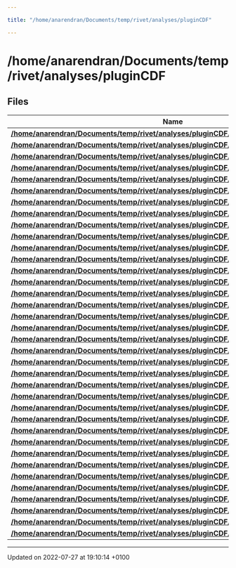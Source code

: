 ```yaml
---

title: "/home/anarendran/Documents/temp/rivet/analyses/pluginCDF"

---
```


# /home/anarendran/Documents/temp/rivet/analyses/pluginCDF



## Files

| Name           |
| -------------- |
| **[/home/anarendran/Documents/temp/rivet/analyses/pluginCDF/CDF_1988_S1865951.cc](http://example.org/files/cdf__1988__s1865951_8cc/#file-cdf-1988-s1865951.cc)**  |
| **[/home/anarendran/Documents/temp/rivet/analyses/pluginCDF/CDF_1990_S2089246.cc](http://example.org/files/cdf__1990__s2089246_8cc/#file-cdf-1990-s2089246.cc)**  |
| **[/home/anarendran/Documents/temp/rivet/analyses/pluginCDF/CDF_1993_S2742446.cc](http://example.org/files/cdf__1993__s2742446_8cc/#file-cdf-1993-s2742446.cc)**  |
| **[/home/anarendran/Documents/temp/rivet/analyses/pluginCDF/CDF_1994_S2952106.cc](http://example.org/files/cdf__1994__s2952106_8cc/#file-cdf-1994-s2952106.cc)**  |
| **[/home/anarendran/Documents/temp/rivet/analyses/pluginCDF/CDF_1996_S3108457.cc](http://example.org/files/cdf__1996__s3108457_8cc/#file-cdf-1996-s3108457.cc)**  |
| **[/home/anarendran/Documents/temp/rivet/analyses/pluginCDF/CDF_1996_S3349578.cc](http://example.org/files/cdf__1996__s3349578_8cc/#file-cdf-1996-s3349578.cc)**  |
| **[/home/anarendran/Documents/temp/rivet/analyses/pluginCDF/CDF_1996_S3418421.cc](http://example.org/files/cdf__1996__s3418421_8cc/#file-cdf-1996-s3418421.cc)**  |
| **[/home/anarendran/Documents/temp/rivet/analyses/pluginCDF/CDF_1997_S3541940.cc](http://example.org/files/cdf__1997__s3541940_8cc/#file-cdf-1997-s3541940.cc)**  |
| **[/home/anarendran/Documents/temp/rivet/analyses/pluginCDF/CDF_1998_S3618439.cc](http://example.org/files/cdf__1998__s3618439_8cc/#file-cdf-1998-s3618439.cc)**  |
| **[/home/anarendran/Documents/temp/rivet/analyses/pluginCDF/CDF_2000_S4155203.cc](http://example.org/files/cdf__2000__s4155203_8cc/#file-cdf-2000-s4155203.cc)**  |
| **[/home/anarendran/Documents/temp/rivet/analyses/pluginCDF/CDF_2000_S4266730.cc](http://example.org/files/cdf__2000__s4266730_8cc/#file-cdf-2000-s4266730.cc)**  |
| **[/home/anarendran/Documents/temp/rivet/analyses/pluginCDF/CDF_2001_S4517016.cc](http://example.org/files/cdf__2001__s4517016_8cc/#file-cdf-2001-s4517016.cc)**  |
| **[/home/anarendran/Documents/temp/rivet/analyses/pluginCDF/CDF_2001_S4563131.cc](http://example.org/files/cdf__2001__s4563131_8cc/#file-cdf-2001-s4563131.cc)**  |
| **[/home/anarendran/Documents/temp/rivet/analyses/pluginCDF/CDF_2001_S4751469.cc](http://example.org/files/cdf__2001__s4751469_8cc/#file-cdf-2001-s4751469.cc)**  |
| **[/home/anarendran/Documents/temp/rivet/analyses/pluginCDF/CDF_2002_S4796047.cc](http://example.org/files/cdf__2002__s4796047_8cc/#file-cdf-2002-s4796047.cc)**  |
| **[/home/anarendran/Documents/temp/rivet/analyses/pluginCDF/CDF_2004_S5839831.cc](http://example.org/files/cdf__2004__s5839831_8cc/#file-cdf-2004-s5839831.cc)**  |
| **[/home/anarendran/Documents/temp/rivet/analyses/pluginCDF/CDF_2005_S6080774.cc](http://example.org/files/cdf__2005__s6080774_8cc/#file-cdf-2005-s6080774.cc)**  |
| **[/home/anarendran/Documents/temp/rivet/analyses/pluginCDF/CDF_2005_S6217184.cc](http://example.org/files/cdf__2005__s6217184_8cc/#file-cdf-2005-s6217184.cc)**  |
| **[/home/anarendran/Documents/temp/rivet/analyses/pluginCDF/CDF_2006_S6450792.cc](http://example.org/files/cdf__2006__s6450792_8cc/#file-cdf-2006-s6450792.cc)**  |
| **[/home/anarendran/Documents/temp/rivet/analyses/pluginCDF/CDF_2006_S6653332.cc](http://example.org/files/cdf__2006__s6653332_8cc/#file-cdf-2006-s6653332.cc)**  |
| **[/home/anarendran/Documents/temp/rivet/analyses/pluginCDF/CDF_2007_S7057202.cc](http://example.org/files/cdf__2007__s7057202_8cc/#file-cdf-2007-s7057202.cc)**  |
| **[/home/anarendran/Documents/temp/rivet/analyses/pluginCDF/CDF_2008_S7540469.cc](http://example.org/files/cdf__2008__s7540469_8cc/#file-cdf-2008-s7540469.cc)**  |
| **[/home/anarendran/Documents/temp/rivet/analyses/pluginCDF/CDF_2008_S7541902.cc](http://example.org/files/cdf__2008__s7541902_8cc/#file-cdf-2008-s7541902.cc)**  |
| **[/home/anarendran/Documents/temp/rivet/analyses/pluginCDF/CDF_2008_S7782535.cc](http://example.org/files/cdf__2008__s7782535_8cc/#file-cdf-2008-s7782535.cc)**  |
| **[/home/anarendran/Documents/temp/rivet/analyses/pluginCDF/CDF_2008_S7828950.cc](http://example.org/files/cdf__2008__s7828950_8cc/#file-cdf-2008-s7828950.cc)**  |
| **[/home/anarendran/Documents/temp/rivet/analyses/pluginCDF/CDF_2008_S8093652.cc](http://example.org/files/cdf__2008__s8093652_8cc/#file-cdf-2008-s8093652.cc)**  |
| **[/home/anarendran/Documents/temp/rivet/analyses/pluginCDF/CDF_2008_S8095620.cc](http://example.org/files/cdf__2008__s8095620_8cc/#file-cdf-2008-s8095620.cc)**  |
| **[/home/anarendran/Documents/temp/rivet/analyses/pluginCDF/CDF_2009_I856131.cc](http://example.org/files/cdf__2009__i856131_8cc/#file-cdf-2009-i856131.cc)**  |
| **[/home/anarendran/Documents/temp/rivet/analyses/pluginCDF/CDF_2009_NOTE_9936.cc](http://example.org/files/cdf__2009__note__9936_8cc/#file-cdf-2009-note-9936.cc)**  |
| **[/home/anarendran/Documents/temp/rivet/analyses/pluginCDF/CDF_2009_S8233977.cc](http://example.org/files/cdf__2009__s8233977_8cc/#file-cdf-2009-s8233977.cc)**  |
| **[/home/anarendran/Documents/temp/rivet/analyses/pluginCDF/CDF_2009_S8436959.cc](http://example.org/files/cdf__2009__s8436959_8cc/#file-cdf-2009-s8436959.cc)**  |
| **[/home/anarendran/Documents/temp/rivet/analyses/pluginCDF/CDF_2010_S8591881_DY.cc](http://example.org/files/cdf__2010__s8591881__dy_8cc/#file-cdf-2010-s8591881-dy.cc)**  |
| **[/home/anarendran/Documents/temp/rivet/analyses/pluginCDF/CDF_2010_S8591881_QCD.cc](http://example.org/files/cdf__2010__s8591881__qcd_8cc/#file-cdf-2010-s8591881-qcd.cc)**  |
| **[/home/anarendran/Documents/temp/rivet/analyses/pluginCDF/CDF_2012_I1124333.cc](http://example.org/files/cdf__2012__i1124333_8cc/#file-cdf-2012-i1124333.cc)**  |
| **[/home/anarendran/Documents/temp/rivet/analyses/pluginCDF/CDF_2012_NOTE10874.cc](http://example.org/files/cdf__2012__note10874_8cc/#file-cdf-2012-note10874.cc)**  |
| **[/home/anarendran/Documents/temp/rivet/analyses/pluginCDF/CDF_2015_I1388868.cc](http://example.org/files/cdf__2015__i1388868_8cc/#file-cdf-2015-i1388868.cc)**  |






-------------------------------

Updated on 2022-07-27 at 19:10:14 +0100
